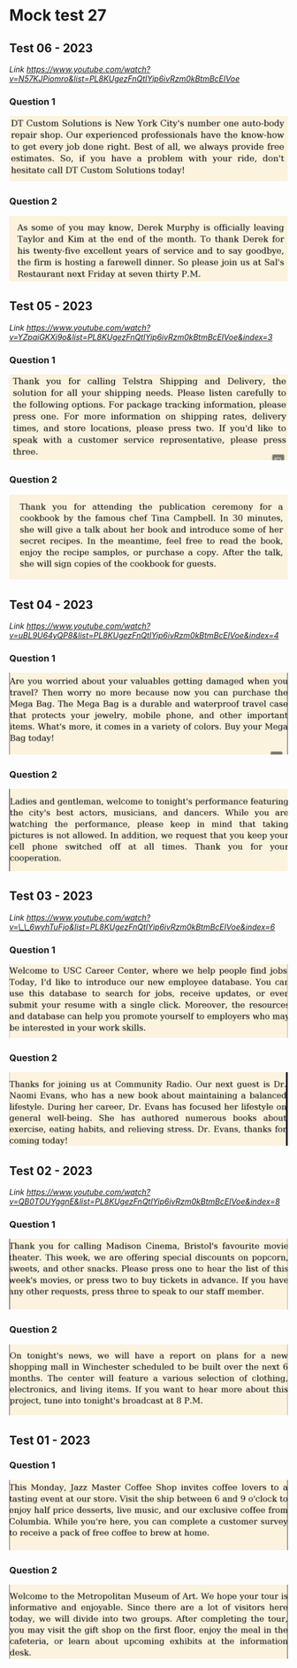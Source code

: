 # Mock test 27

## Test 06 - 2023

_Link https://www.youtube.com/watch?v=N57KJPiomro&list=PL8KUgezFnQtIYip6ivRzm0kBtmBcEIVoe_

### Question 1

![](./Images/mock-test-27-1.png)

### Question 2

![](./Images/mock-test-27-2.png)

## Test 05 - 2023

_Link https://www.youtube.com/watch?v=YZpaiGKXj9o&list=PL8KUgezFnQtIYip6ivRzm0kBtmBcEIVoe&index=3_

### Question 1

![](./Images/mock-test-27-3.png)

### Question 2

![](./Images/mock-test-27-4.png)

## Test 04 - 2023

_Link https://www.youtube.com/watch?v=uBL9U64yQP8&list=PL8KUgezFnQtIYip6ivRzm0kBtmBcEIVoe&index=4_

### Question 1

![](./Images/mock-test-27-5.png)

### Question 2

![](./Images/mock-test-27-6.png)

## Test 03 - 2023

_Link https://www.youtube.com/watch?v=\_\_6wyhTuFjo&list=PL8KUgezFnQtIYip6ivRzm0kBtmBcEIVoe&index=6_

### Question 1

![](./Images/mock-test-27-7.png)

### Question 2

![](./Images/mock-test-27-8.png)

## Test 02 - 2023

_Link https://www.youtube.com/watch?v=QB0TOUYggnE&list=PL8KUgezFnQtIYip6ivRzm0kBtmBcEIVoe&index=8_

### Question 1

![](./Images/mock-test-27-9.png)

### Question 2

![](./Images/mock-test-27-10.png)

## Test 01 - 2023

### Question 1

![](./Images/mock-test-27-11.png)

### Question 2

![](./Images/mock-test-27-12.png)
